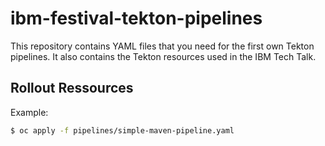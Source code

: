 # ibm-festival-tekton-pipelines
This repository contains YAML files that you need for the first own Tekton pipelines. It also contains the Tekton resources used in the IBM Tech Talk.

## Rollout Ressources

Example:

```bash
$ oc apply -f pipelines/simple-maven-pipeline.yaml
```